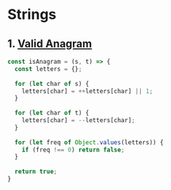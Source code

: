 # Strings

## 1. [Valid Anagram](https://leetcode.com/problems/valid-anagram/)
```js
const isAnagram = (s, t) => {
  const letters = {};
  
  for (let char of s) {
    letters[char] = ++letters[char] || 1;
  }
  
  for (let char of t) {
    letters[char] = --letters[char];
  }
  
  for (let freq of Object.values(letters)) {
    if (freq !== 0) return false;
  }
  
  return true;
}
```

